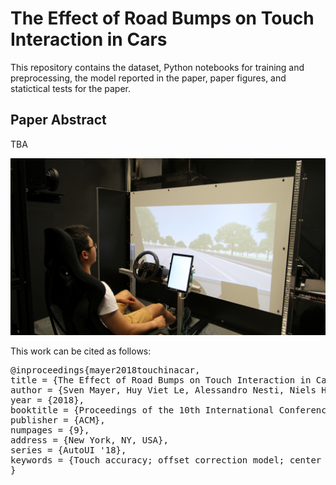 # The Effect of Road Bumps on Touch Interaction in Cars
This repository contains the dataset, Python notebooks for training and preprocessing, the model reported in the paper, paper figures, and statictical tests for the paper. 

## Paper Abstract
TBA

<img src="https://raw.githubusercontent.com/interactionlab/Touch-Interaction-with-Road-Bumps/master/mayer2018touchinacar.jpg" width="900px"/>

This work can be cited as follows:
<pre>
@inproceedings{mayer2018touchinacar,
title = {The Effect of Road Bumps on Touch Interaction in Cars},
author = {Sven Mayer, Huy Viet Le, Alessandro Nesti, Niels Henze, Heinrich H. Buelthoff, Lewis L. Chuang},
year = {2018},
booktitle = {Proceedings of the 10th International Conference on Automotive User Interfaces and Interactive Vehicular Applications},
publisher = {ACM},
numpages = {9},
address = {New York, NY, USA},
series = {AutoUI '18},
keywords = {Touch accuracy; offset correction model; center console; in-vehicle touchscreens; on board entertainment system; car}
}
</pre>
